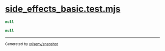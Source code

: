 # [side_effects_basic.test.mjs](../side_effects_basic.test.mjs)

```js
null
```

```js
null
```
---

<sub>
  Generated by <a href="https://github.com/jsenv/core/tree/main/packages/independent/snapshot">@jsenv/snapshot</a>
</sub>